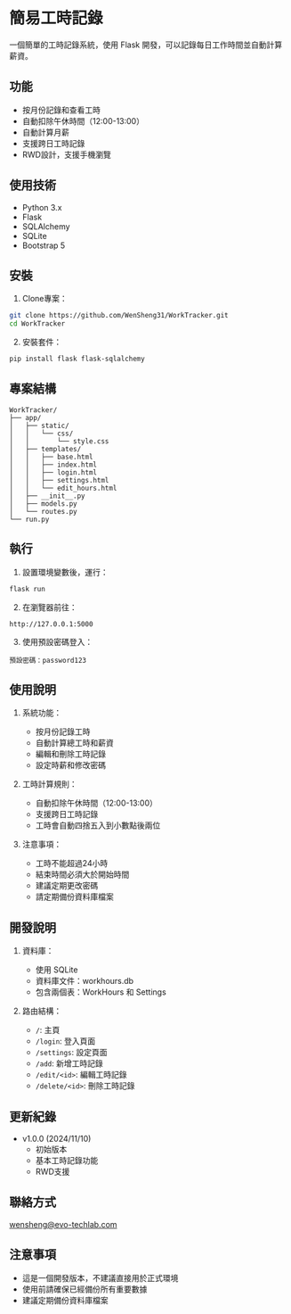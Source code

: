 # 簡易工時記錄

一個簡單的工時記錄系統，使用 Flask 開發，可以記錄每日工作時間並自動計算薪資。

## 功能

- 按月份記錄和查看工時
- 自動扣除午休時間（12:00-13:00）
- 自動計算月薪
- 支援跨日工時記錄
- RWD設計，支援手機瀏覽

## 使用技術

- Python 3.x
- Flask
- SQLAlchemy
- SQLite
- Bootstrap 5

## 安裝

1. Clone專案：

```bash
git clone https://github.com/WenSheng31/WorkTracker.git
cd WorkTracker
```

2. 安裝套件：

```bash
pip install flask flask-sqlalchemy
```

## 專案結構

```
WorkTracker/
├── app/
│   ├── static/
│   │   └── css/
│   │       └── style.css
│   ├── templates/
│   │   ├── base.html
│   │   ├── index.html
│   │   ├── login.html
│   │   ├── settings.html
│   │   └── edit_hours.html
│   ├── __init__.py
│   ├── models.py
│   └── routes.py
└── run.py
```

## 執行

1. 設置環境變數後，運行：

```bash
flask run
```

2. 在瀏覽器前往：

```
http://127.0.0.1:5000
```

3. 使用預設密碼登入：

```
預設密碼：password123
```

## 使用說明

1. 系統功能：
    - 按月份記錄工時
    - 自動計算總工時和薪資
    - 編輯和刪除工時記錄
    - 設定時薪和修改密碼

2. 工時計算規則：
    - 自動扣除午休時間（12:00-13:00）
    - 支援跨日工時記錄
    - 工時會自動四捨五入到小數點後兩位

3. 注意事項：
    - 工時不能超過24小時
    - 結束時間必須大於開始時間
    - 建議定期更改密碼
    - 請定期備份資料庫檔案

## 開發說明

1. 資料庫：
    - 使用 SQLite
    - 資料庫文件：workhours.db
    - 包含兩個表：WorkHours 和 Settings

2. 路由結構：
    - `/`: 主頁
    - `/login`: 登入頁面
    - `/settings`: 設定頁面
    - `/add`: 新增工時記錄
    - `/edit/<id>`: 編輯工時記錄
    - `/delete/<id>`: 刪除工時記錄

## 更新紀錄

- v1.0.0 (2024/11/10)
    - 初始版本
    - 基本工時記錄功能
    - RWD支援

## 聯絡方式

wensheng@evo-techlab.com

## 注意事項

- 這是一個開發版本，不建議直接用於正式環境
- 使用前請確保已經備份所有重要數據
- 建議定期備份資料庫檔案
